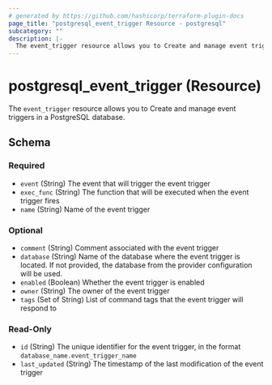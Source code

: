 ```yaml
---
# generated by https://github.com/hashicorp/terraform-plugin-docs
page_title: "postgresql_event_trigger Resource - postgresql"
subcategory: ""
description: |-
  The event_trigger resource allows you to Create and manage event triggers in a PostgreSQL database.
---
```


# postgresql_event_trigger (Resource)

The `event_trigger` resource allows you to Create and manage event triggers in a PostgreSQL database.



<!-- schema generated by tfplugindocs -->
## Schema

### Required

- `event` (String) The event that will trigger the event trigger
- `exec_func` (String) The function that will be executed when the event trigger fires
- `name` (String) Name of the event trigger

### Optional

- `comment` (String) Comment associated with the event trigger
- `database` (String) Name of the database where the event trigger is located. If not provided, the database from the provider configuration will be used.
- `enabled` (Boolean) Whether the event trigger is enabled
- `owner` (String) The owner of the event trigger
- `tags` (Set of String) List of command tags that the event trigger will respond to

### Read-Only

- `id` (String) The unique identifier for the event trigger, in the format `database_name.event_trigger_name`
- `last_updated` (String) The timestamp of the last modification of the event trigger
